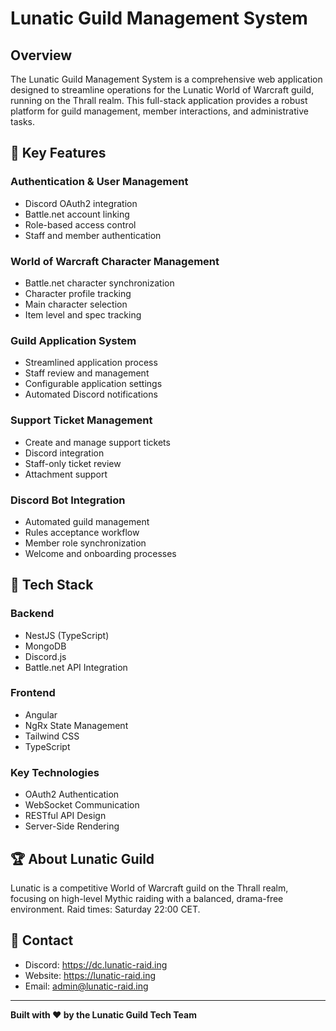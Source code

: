 # Lunatic Guild Management System

## Overview

The Lunatic Guild Management System is a comprehensive web application designed to streamline operations for the Lunatic World of Warcraft guild, running on the Thrall realm. This full-stack application provides a robust platform for guild management, member interactions, and administrative tasks.

## 🌟 Key Features

### Authentication & User Management
- Discord OAuth2 integration
- Battle.net account linking
- Role-based access control
- Staff and member authentication

### World of Warcraft Character Management
- Battle.net character synchronization
- Character profile tracking
- Main character selection
- Item level and spec tracking

### Guild Application System
- Streamlined application process
- Staff review and management
- Configurable application settings
- Automated Discord notifications

### Support Ticket Management
- Create and manage support tickets
- Discord integration
- Staff-only ticket review
- Attachment support

### Discord Bot Integration
- Automated guild management
- Rules acceptance workflow
- Member role synchronization
- Welcome and onboarding processes

## 🔧 Tech Stack

### Backend
- NestJS (TypeScript)
- MongoDB
- Discord.js
- Battle.net API Integration

### Frontend
- Angular
- NgRx State Management
- Tailwind CSS
- TypeScript

### Key Technologies
- OAuth2 Authentication
- WebSocket Communication
- RESTful API Design
- Server-Side Rendering

## 🏆 About Lunatic Guild

Lunatic is a competitive World of Warcraft guild on the Thrall realm, focusing on high-level Mythic raiding with a balanced, drama-free environment. Raid times: Saturday 22:00 CET.

## 🔗 Contact

- Discord: https://dc.lunatic-raid.ing
- Website: https://lunatic-raid.ing
- Email: admin@lunatic-raid.ing

---

**Built with ❤️ by the Lunatic Guild Tech Team**
